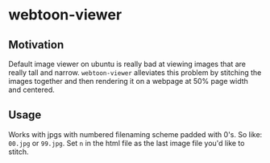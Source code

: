 # webtoon-viewer
## Motivation
Default image viewer on ubuntu is really bad at viewing images that are really tall and narrow.
`webtoon-viewer` alleviates this problem by stitching the images together and then rendering it on a webpage
at 50% page width and centered.

## Usage
Works with jpgs with numbered filenaming scheme padded with 0's. So like:
`00.jpg` or `99.jpg`. Set `n` in the html file as the last image file you'd like to stitch.
